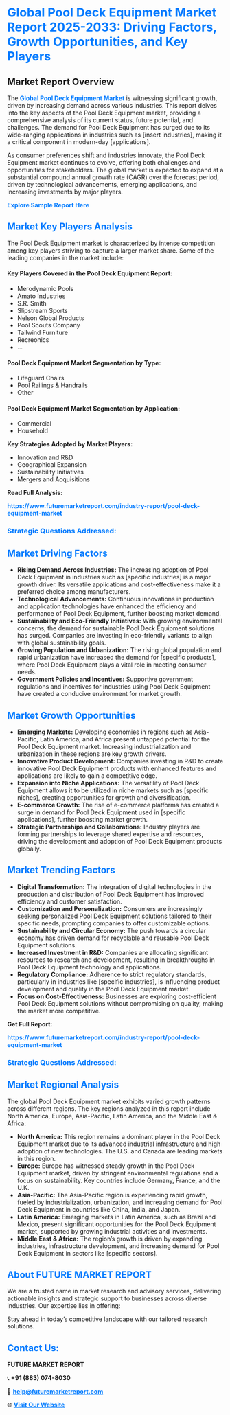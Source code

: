 <h1 style="color: #007BFF;">Global Pool Deck Equipment Market Report 2025-2033: Driving Factors, Growth Opportunities, and Key Players</h1>

<section id="overview">
<h2>Market Report Overview</h2>
<p>The <a href="https://www.futuremarketreport.com/industry-report/pool-deck-equipment-market" style="color: #007BFF; text-decoration: none;"><strong>Global Pool Deck Equipment Market</strong></a> is witnessing significant growth, driven by increasing demand across various industries. This report delves into the key aspects of the Pool Deck Equipment market, providing a comprehensive analysis of its current status, future potential, and challenges. The demand for Pool Deck Equipment has surged due to its wide-ranging applications in industries such as [insert industries], making it a critical component in modern-day [applications].</p>
<p>As consumer preferences shift and industries innovate, the Pool Deck Equipment market continues to evolve, offering both challenges and opportunities for stakeholders. The global market is expected to expand at a substantial compound annual growth rate (CAGR) over the forecast period, driven by technological advancements, emerging applications, and increasing investments by major players.</p>
</section>

<section id="overview">
<p><a href="https://www.futuremarketreport.com/request-sample/reportId=103041" style="color: #007BFF; text-decoration: none;"><strong>Explore Sample Report Here</strong></a></p>
</section>

<section id="key-players">
<h2 style="color: #007BFF;">Market Key Players Analysis</h2>
<p>The Pool Deck Equipment market is characterized by intense competition among key players striving to capture a larger market share. Some of the leading companies in the market include:</p>
<h4>Key Players Covered in the Pool Deck Equipment Report:</h4>
<ul><li>Merodynamic Pools</li><li>Amato Industries</li><li>S.R. Smith</li><li>Slipstream Sports</li><li>Nelson Global Products</li><li>Pool Scouts Company</li><li>Tailwind Furniture</li><li>Recreonics</li><li>...</li></ul>
<h4>Pool Deck Equipment Market Segmentation by Type:</h4>
<ul><li>Lifeguard Chairs</li><li>Pool Railings &amp; Handrails</li><li>Other</li></ul>

<h4>Pool Deck Equipment Market Segmentation by Application:</h4>
<ul><li>Commercial</li><li>Household</li></ul>
<p><strong>Key Strategies Adopted by Market Players:</strong></p>
<ul>
<li>Innovation and R&D</li>
<li>Geographical Expansion</li>
<li>Sustainability Initiatives</li>
<li>Mergers and Acquisitions</li>
</ul>
</section>

<section>
<p><strong>Read Full Analysis: </strong></p><a href="https://www.futuremarketreport.com/industry-report/pool-deck-equipment-market" style="color: #007BFF; text-decoration: none;"><strong>https://www.futuremarketreport.com/industry-report/pool-deck-equipment-market</strong></a>
<h3 style="color: #007BFF;">Strategic Questions Addressed:</h3>
</section>

<section id="driving-factors">
<h2 style="color: #007BFF;">Market Driving Factors</h2>
<ul>
<li><strong>Rising Demand Across Industries:</strong> The increasing adoption of Pool Deck Equipment in industries such as [specific industries] is a major growth driver. Its versatile applications and cost-effectiveness make it a preferred choice among manufacturers.</li>
<li><strong>Technological Advancements:</strong> Continuous innovations in production and application technologies have enhanced the efficiency and performance of Pool Deck Equipment, further boosting market demand.</li>
<li><strong>Sustainability and Eco-Friendly Initiatives:</strong> With growing environmental concerns, the demand for sustainable Pool Deck Equipment solutions has surged. Companies are investing in eco-friendly variants to align with global sustainability goals.</li>
<li><strong>Growing Population and Urbanization:</strong> The rising global population and rapid urbanization have increased the demand for [specific products], where Pool Deck Equipment plays a vital role in meeting consumer needs.</li>
<li><strong>Government Policies and Incentives:</strong> Supportive government regulations and incentives for industries using Pool Deck Equipment have created a conducive environment for market growth.</li>
</ul>
</section>

<section id="growth-opportunities">
<h2 style="color: #007BFF;">Market Growth Opportunities</h2>
<ul>
<li><strong>Emerging Markets:</strong> Developing economies in regions such as Asia-Pacific, Latin America, and Africa present untapped potential for the Pool Deck Equipment market. Increasing industrialization and urbanization in these regions are key growth drivers.</li>
<li><strong>Innovative Product Development:</strong> Companies investing in R&D to create innovative Pool Deck Equipment products with enhanced features and applications are likely to gain a competitive edge.</li>
<li><strong>Expansion into Niche Applications:</strong> The versatility of Pool Deck Equipment allows it to be utilized in niche markets such as [specific niches], creating opportunities for growth and diversification.</li>
<li><strong>E-commerce Growth:</strong> The rise of e-commerce platforms has created a surge in demand for Pool Deck Equipment used in [specific applications], further boosting market growth.</li>
<li><strong>Strategic Partnerships and Collaborations:</strong> Industry players are forming partnerships to leverage shared expertise and resources, driving the development and adoption of Pool Deck Equipment products globally.</li>
</ul>
</section>

<section id="trending-factors">
<h2 style="color: #007BFF;">Market Trending Factors</h2>
<ul>
<li><strong>Digital Transformation:</strong> The integration of digital technologies in the production and distribution of Pool Deck Equipment has improved efficiency and customer satisfaction.</li>
<li><strong>Customization and Personalization:</strong> Consumers are increasingly seeking personalized Pool Deck Equipment solutions tailored to their specific needs, prompting companies to offer customizable options.</li>
<li><strong>Sustainability and Circular Economy:</strong> The push towards a circular economy has driven demand for recyclable and reusable Pool Deck Equipment solutions.</li>
<li><strong>Increased Investment in R&D:</strong> Companies are allocating significant resources to research and development, resulting in breakthroughs in Pool Deck Equipment technology and applications.</li>
<li><strong>Regulatory Compliance:</strong> Adherence to strict regulatory standards, particularly in industries like [specific industries], is influencing product development and quality in the Pool Deck Equipment market.</li>
<li><strong>Focus on Cost-Effectiveness:</strong> Businesses are exploring cost-efficient Pool Deck Equipment solutions without compromising on quality, making the market more competitive.</li>
</ul>
</section>

<section>
<p><strong>Get Full Report: </strong></p><a href="https://www.futuremarketreport.com/industry-report/pool-deck-equipment-market" style="color: #007BFF; text-decoration: none;"><strong>https://www.futuremarketreport.com/industry-report/pool-deck-equipment-market</strong></a>
<h3 style="color: #007BFF;">Strategic Questions Addressed:</h3>
</section>


<section id="regional-analysis">
<h2 style="color: #007BFF;">Market Regional Analysis</h2>
<p>The global Pool Deck Equipment market exhibits varied growth patterns across different regions. The key regions analyzed in this report include North America, Europe, Asia-Pacific, Latin America, and the Middle East & Africa:</p>
<ul>
<li><strong>North America:</strong> This region remains a dominant player in the Pool Deck Equipment market due to its advanced industrial infrastructure and high adoption of new technologies. The U.S. and Canada are leading markets in this region.</li>
<li><strong>Europe:</strong> Europe has witnessed steady growth in the Pool Deck Equipment market, driven by stringent environmental regulations and a focus on sustainability. Key countries include Germany, France, and the U.K.</li>
<li><strong>Asia-Pacific:</strong> The Asia-Pacific region is experiencing rapid growth, fueled by industrialization, urbanization, and increasing demand for Pool Deck Equipment in countries like China, India, and Japan.</li>
<li><strong>Latin America:</strong> Emerging markets in Latin America, such as Brazil and Mexico, present significant opportunities for the Pool Deck Equipment market, supported by growing industrial activities and investments.</li>
<li><strong>Middle East & Africa:</strong> The region’s growth is driven by expanding industries, infrastructure development, and increasing demand for Pool Deck Equipment in sectors like [specific sectors].</li>
</ul>
</section>

<footer>
<h2 style="color: #007BFF;">About FUTURE MARKET REPORT</h2>
<p>We are a trusted name in market research and advisory services, delivering actionable insights and strategic support to businesses across diverse industries. Our expertise lies in offering:</p>

<p>Stay ahead in today’s competitive landscape with our tailored research solutions.</p>

<h2 style="color: #007BFF;">Contact Us:</h2>
<p><strong>FUTURE MARKET REPORT</strong></p>
<p>📞 <strong>+91 (883) 074-8030</strong></p>
<p>📧 <strong><a href="mailto:help@futuremarketreport.com" style="color: #007BFF;">help@futuremarketreport.com</a></strong></p>
<p>🌐 <strong><a href="https://www.futuremarketreport.com/" style="color: #007BFF;">Visit Our Website</a></strong></p>
</footer>